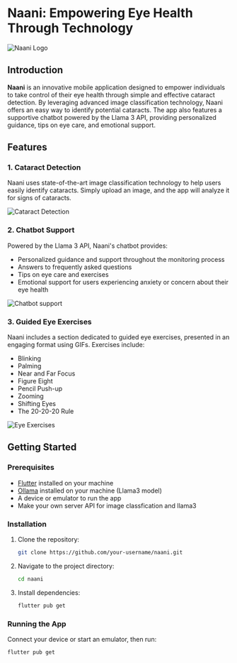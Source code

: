 # Naani: Empowering Eye Health Through Technology

![Naani Logo](./images/logo.png)

## Introduction

**Naani** is an innovative mobile application designed to empower individuals to take control of their eye health through simple and effective cataract detection. By leveraging advanced image classification technology, Naani offers an easy way to identify potential cataracts. The app also features a supportive chatbot powered by the Llama 3 API, providing personalized guidance, tips on eye care, and emotional support.

## Features

### 1. Cataract Detection
Naani uses state-of-the-art image classification technology to help users easily identify cataracts. Simply upload an image, and the app will analyze it for signs of cataracts.

![Cataract Detection](./images/cataract_detection.png)

### 2. Chatbot Support
Powered by the Llama 3 API, Naani's chatbot provides:
- Personalized guidance and support throughout the monitoring process
- Answers to frequently asked questions
- Tips on eye care and exercises
- Emotional support for users experiencing anxiety or concern about their eye health

![Chatbot support](./images/chatbot.png)

### 3. Guided Eye Exercises
Naani includes a section dedicated to guided eye exercises, presented in an engaging format using GIFs. Exercises include:
- Blinking
- Palming
- Near and Far Focus
- Figure Eight
- Pencil Push-up
- Zooming
- Shifting Eyes
- The 20-20-20 Rule

![Eye Exercises](./images/eye_exercises.png)

## Getting Started

### Prerequisites
- [Flutter](https://flutter.dev/docs/get-started/install) installed on your machine
- [Ollama](https://ollama.com/) installed on your machine (Llama3 model)
- A device or emulator to run the app
- Make your own server API for image classfication and llama3

### Installation
1. Clone the repository:
   ```bash
   git clone https://github.com/your-username/naani.git
2. Navigate to the project directory:
   ```bash
   cd naani
3. Install dependencies:
   ```bash
   flutter pub get

### Running the App
Connect your device or start an emulator, then run:
   ```bash
   flutter pub get


